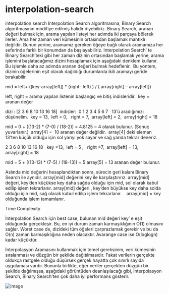 # interpolation-search
interpolation search
Interpolation Search algoritmasına, Binary Search algoritmasının modifiye edilmiş halidir diyebiliriz. Binary Search, aranan değeri bulmak için, arama yapılan listeyi her adımda iki parçaya bölerek ilerler. Ama her zaman veri kümesinin ortasından başlamak mantıklı değildir. Bunun yerine, aramamız gereken öğeye bağlı olarak aramamıza her seferinde farklı bir konumdan da başlayabiliriz.
Interpolation Search’ te Binary Search’teki gibi her zaman dizinin ortasından başlamak yerine, arama işlemini başlatacağımız dizini hesaplamak için aşağıdaki denklem kullanır. Bu işlemle daha az adımda aranan değeri bulmak hedeflenir. 
Bu yöntem, dizinin öğelerinin eşit olarak dağıldığı durumlarda ikili aramayı geride bırakabilir.

mid = left+ ((key-array[left]) * (right– left) ) / ( array[right] – array[left])

left, right = arama yapılan listenin başlangıç
ve bitiş indisleridir. 
key = aranan değer

dizi    : [2 3 6 8 10 13 16 18] 
indisler:  0 1 2 3  4   5    6    7  
13’ü aradığımızı düşünelim. 
key = 13, 
left = 0,  
right = 7, 
array[left] = 2, 
array[right] = 18 

mid = 0 + ((13-2) * (7-0) / (18-2)) = 4.8125 ~ 4 olarak bulunur. (Sonuç yuvarlanır.) 
array[4] =  10 aranan değer değildir. 
array[4] deki eleman 13'ten küçük olduğu için
sol yarıyı yok sayar ve sağ yarıda tekrar deneriz.

2 3 6 8 10 13 16 18  
key =13, 
left = 5 ,  
right =7, 
array[left] = 13, 
array[right] = 18 

mid = 5 + ((13-13) * (7-5) / (18-13)) = 5
array[5] = 13 aranan değer bulunur.

Aslında mid değerini hesaplandıktan sonra, sürecin geri
kalanı Binary Search ile aynıdır. array[mid] değerini key ile
karşılaştırırız.
array[mid] değeri, key’den küçükse key daha sağda olduğu için mid, sol olarak kabul edilip işlem tekrarlanır.
array[mid] değeri , key’den büyükse key daha solda olduğu için mid, sağ olarak kabul edilip işlem tekrarlanır.   
array[mid] = key olduğunda işlem tamamlanır.

Time Complexity

İnterpolation Search için best case, bulunan mid değeri key’ e eşit olduğunda gerçekleşir. Bu, en iyi durum zaman karmaşıklığının O(1) olmasını sağlar.
Worst case de, dizideki tüm öğeleri çarprazlamak gerekir ve bu da O(n) zaman karmaşıklığına neden olacaktır.
Avarange case ise O(loglogn) kadar küçüktür.

İnterpolasyon Aramasını kullanmak için temel gereksinim, veri kümesinin sıralanması ve  düzgün bir şekilde dağıtılmasıdır.
Fakat verilerin gerçekte oldukça rastgele olduğu düşürsek gerçek hayatta çok sınırlı sayıda uygulaması vardır.
Bununla birlikte, eğer veriler gerçekten düzgün bir şekilde dağılmışsa, aşağıdaki görüntüden deanlaşılacağı gibi, İnterpolasyon Search, Binary Search’ten çok daha iyi performans gösterir.

![image](https://user-images.githubusercontent.com/16039532/149589403-1b3d2090-c7e4-4d27-b7c5-c3efa149b713.png)




